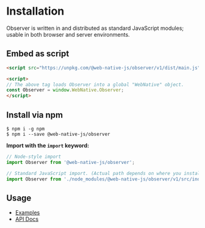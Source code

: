 # Installation

Observer is written in and distributed as standard JavaScript modules; usable in both browser and server environments.

## Embed as script

```html
<script src="https://unpkg.com/@web-native-js/observer/v1/dist/main.js"></script>

<script>
// The above tag loads Observer into a global "WebNative" object.
const Observer = window.WebNative.Observer;
</script>
```

## Install via npm

```text
$ npm i -g npm
$ npm i --save @web-native-js/observer
```

**Import with the `import` keyword:**

```js
// Node-style import
import Observer from '@web-native-js/observer';

// Standard JavaScript import. (Actual path depends on where you installed Observer to.)
import Observer from './node_modules/@web-native-js/observer/v1/src/index.js';
```

## Usage

+ [Examples](/observer/v1/examples.md)
+ [API Docs](/observer/v1/api)
